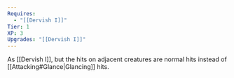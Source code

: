 ```yaml
---
Requires:
  - "[[Dervish I]]"
Tier: 1
XP: 3
Upgrades: "[[Dervish I]]"
---
```

As [[Dervish I]], but the hits on adjacent creatures are normal hits instead of [[Attacking#Glance|Glancing]] hits.